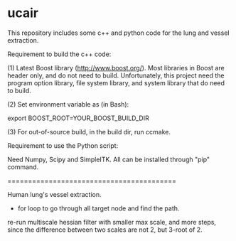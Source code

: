 ucair
=====

This repository includes some c++ and python code for the lung and vessel
extraction. 

Requirement to build the c++ code: 

(1) Latest Boost library (http://www.boost.org/). Most libraries in Boost are
header only, and do not need to build. Unfortunately, this project need the
program option library, file system library, and system library that do need to
build. 

(2) Set environment variable as (in Bash):

export BOOST_ROOT=YOUR_BOOST_BUILD_DIR

(3) For out-of-source build, in the build dir, run ccmake.

Requirement to use the Python script: 

Need Numpy, Scipy and SimpleITK. All can be installed through "pip" command. 


=========================================


Human lung's vessel extraction.

- for loop to go through all target node and find the path. 

re-run multiscale hessian filter with smaller max scale, and more steps, since
the difference between two scales are not 2, but 3-root of 2. 

